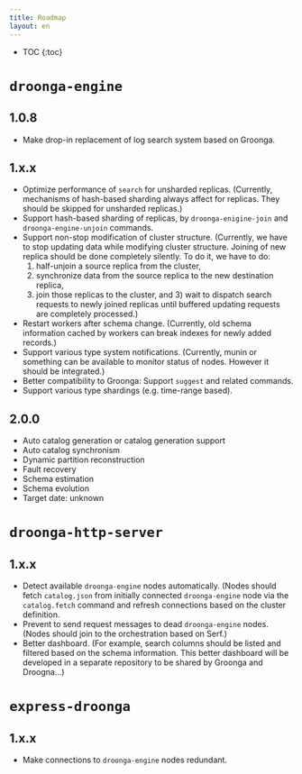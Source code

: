 ```yaml
---
title: Roadmap
layout: en
---
```


* TOC
{:toc}

# `droonga-engine`

## 1.0.8

 * Make drop-in replacement of log search system based on Groonga.

## 1.x.x

 * Optimize performance of `search` for unsharded replicas.
   (Currently, mechanisms of hash-based sharding always affect for replicas.
   They should be skipped for unsharded replicas.)
 * Support hash-based sharding of replicas, by `droonga-enigine-join` and `droonga-engine-unjoin` commands.
 * Support non-stop modification of cluster structure.
   (Currently, we have to stop updating data while modifying cluster structure.
   Joining of new replica should be done completely silently.
   To do it, we have to do:
   1) half-unjoin a source replica from the cluster,
   2) synchronize data from the source replica to the new destination replica,
   3) join those replicas to the cluster,
   and 3) wait to dispatch search requests to newly joined replicas until buffered updating requests are completely processed.)
 * Restart workers after schema change.
   (Currently, old schema information cached by workers can break indexes for newly added records.)
 * Support various type system notifications.
   (Currently, munin or something can be available to monitor status of nodes.
   However it should be integrated.)
 * Better compatibility to Groonga: Support `suggest` and related commands.
 * Support various type shardings (e.g. time-range based).

## 2.0.0

  * Auto catalog generation or catalog generation support
  * Auto catalog synchronism
  * Dynamic partition reconstruction
  * Fault recovery
  * Schema estimation
  * Schema evolution
  * Target date: unknown

# `droonga-http-server`

## 1.x.x

 * Detect available `droonga-engine` nodes automatically.
   (Nodes should fetch `catalog.json` from initially connected `droonga-engine` node via the `catalog.fetch` command and refresh connections based on the cluster definition.
 * Prevent to send request messages to dead `droonga-engine` nodes.
   (Nodes should join to the orchestration based on Serf.)
 * Better dashboard.
   (For example, search columns should be listed and filtered based on the schema information.
   This better dashboard will be developed in a separate repository to be shared by Groonga and Droogna...)

# `express-droonga`

## 1.x.x

 * Make connections to `droonga-engine` nodes redundant.

